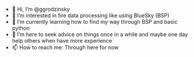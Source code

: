 - 👋 Hi, I’m @ggrodzinsky
- 👀 I’m interested in fire data processing like using BlueSky (BSP)
- 🌱 I’m currently learning how to find my way through BSP and basic python
- 💞️ I’m here to seek advice on things  once in a while and maybe one day help others when have more experience
- 📫 How to reach me: Through here for now

<!---
ggrodzinsky/ggrodzinsky is a ✨ special ✨ repository because its `README.md` (this file) appears on your GitHub profile.
You can click the Preview link to take a look at your changes.
--->
